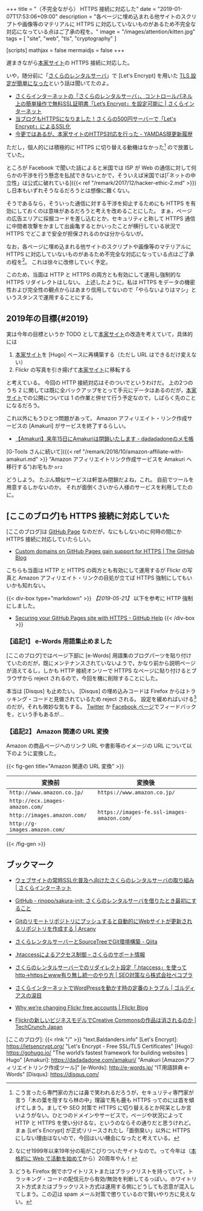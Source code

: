 +++
title = "（不完全ながら） HTTPS 接続に対応した"
date = "2019-01-07T17:53:06+09:00"
description = "各ページに埋め込まれる他サイトのスクリプトや画像等のマテリアルに HTTPS に対応していないものがあるため不完全な対応になっている点はご了承の程を。"
image = "/images/attention/kitten.jpg"
tags = [ "site", "web", "tls", "cryptography" ]

[scripts]
  mathjax = false
  mermaidjs = false
+++

遅まきながら[本家サイト]の HTTPS 接続に対応した。

いや，随分前に「[さくらのレンタルサーバ](https://www.sakura.ne.jp/)」で [Let's Encrypt] を用いた [TLS 設定が簡単になった](https://www.sakura.ne.jp/function/freessl.html "無料SSLサーバー証明書 Let's Encrypt - レンタルサーバーはさくらインターネット")という話は聞いてたのよ。

- [さくらインターネットの「さくらのレンタルサーバ」、コントロールパネル上の簡単操作で無料SSL証明書「Let’s Encrypt」を設定可能に | さくらインターネット](https://www.sakura.ad.jp/information/pressreleases/2017/10/10/90197/)
- [当ブログもHTTPSになりました！さくらの500円サーバーで「Let's Encrypt」によるSSL化](https://chalow.net/2018-01-14-1.html)
- [今更ではあるが、本家サイトのHTTPS対応を行った - YAMDAS現更新履歴](http://d.hatena.ne.jp/yomoyomo/20180420/https)

ただし，個人的には積極的に HTTPS に切り替える動機はなかった[^tls1] ので放置していた。

[^tls1]: こう言ったら専門家の方には鼻で笑われるだろうが，セキュリティ専門家が言う「木の葉を隠すなら林の中」理論で馬も鹿も HTTPS ってのには首を傾げてしまう。ましてや SEO 対策で HTTPS に切り替えるとか阿呆としか言いようがない。ひとつのドメインやサービスで，ページや状況によって HTTP と HTTPS を使い分けるな，というのならその通りだと思うけれど。まぁ [Let's Encrypt] が正式リリースされたし「面倒臭い」以外に HTTPS にしない理由はないので，今回はいい機会になったと考えている。

ところが Facebook で聞いた話によると米国では ISP が Web の通信に対して何らかの干渉を行う懸念を払拭できないとかで，そういえば米国では[「ネットの中立性」は公式に破れている]({{< ref "/remark/2017/12/hacker-ethic-2.md" >}})し日本もいずれそうなるだろうとは想像に難くない。

そうであるなら，そういった通信に対する干渉を抑止するためにも HTTPS を有効にしておくのは意味があるだろうと考えを改めることにした。
まぁ，ページの広告エリアに採掘コードを差し込むとか，セキュリティと称して HTTPS 通信に中間者攻撃をかまして出歯亀するとかいったことが横行している状況で HTTPS でどこまで安全が担保されるのかは分からないが。

なお，各ページに埋め込まれる他サイトのスクリプトや画像等のマテリアルに HTTPS に対応していないものがあるため不完全な対応になっている点はご了承の程を[^site1]。
これは徐々に改修していく予定。

[^site1]: なにせ1999年以来19年分の垢がこびりついたサイトなので。って今年は（[本格的に Web で活動を始めて](https://baldanders.info/spiegel/log/)から）20周年やん！

このため，当面は HTTP と HTTPS の両方とも有効にして運用し強制的な HTTPS リダイレクトはしない。
上述したように，私は HTTPS をデータの機密性および完全性の観点からはあまり信用してないので「やらないよりはマシ」というスタンスで運用することにする。

## 2019年の目標{#2019}

実は今年の目標というか TODO として[本家サイト]の改造を考えていて，具体的には

1. [本家サイト]を [Hugo] ベースに再構築する（ただし URL はできるだけ変えない）
2. Flickr の写真を引き揚げて[本家サイト]に移転する

と考えている。
今回の HTTP 接続対応はそのついでというわけだ。
上の2つのうち 2 に関しては既に全バックアップをとって手元にデータはあるのだが，[本家サイト]での公開については 1 の作業と併せて行う予定なので，しばらく先のことになるだろう。

これ以外にもうひとつ問題があって， Amazon アフィリエイト・リンク作成サービスの [Amakuri] がサービスを終了するらしい。

- [【Amakuri】来年15日にAmakuriは閉鎖いたします - dadadadoneのメモ帳](https://blog.dadadadone.com/archives/235)

[G-Tools さんに続いて]({{< ref "/remark/2018/10/amazon-affiliate-with-amakuri.md" >}} "Amazon アフィリエイトリンク作成サービスを Amakuri へ移行する")お宅もか `orz`

どうしよう。
たぶん類似サービスは軒並み閉鎖だよね，これ。
自前でツールを用意するしかないのか。
それが面倒くさいから人様のサービスを利用してたのに。

## [ここのブログ]も  HTTPS 接続に対応していた

[ここのブログ]は [GitHub Page](https://github.com/spiegel-im-spiegel/spiegel-im-spiegel.github.io "") なのだが，なにもしないのに何時の間にか HTTPS 接続に対応していたらしい。

- [Custom domains on GitHub Pages gain support for HTTPS | The GitHub Blog](https://blog.github.com/2018-05-01-github-pages-custom-domains-https/)

こちらも当面は HTTP と HTTPS の両方とも有効にして運用するが Flickr の写真と Amazon アフィリエイト・リンクの目処が立てば HTTPS 強制にしてもいいかも知れない。

{{< div-box type="markdown" >}}
*【2019-05-21】* 以下を参考に HTTP 強制にしました。

- [Securing your GitHub Pages site with HTTPS - GitHub Help](https://help.github.com/en/articles/securing-your-github-pages-site-with-https)
{{< /div-box >}}

### 【追記1】 e-Words 用語集止めました

[ここのブログ]ではページ下部に [e-Words] 用語集のブログパーツを貼り付けていたのだが，既にメンテナンスされていないようで，かなり前から説明ページが消えてるし，しかも HTTP 接続オンリーで HTTPS なページに貼り付けるとブラウザから reject されるので，今回を機に削除することにした。

本当は [Disqus] も止めたい。
[Disqus] の埋め込みコードは Firefox からはトラッキング・コードと見做されているため reject される。
設定を緩めればいける[^dq1] のだが，それも微妙な気もする。
[Twitter](https://twitter.com/spiegel_2007) か [Facebook ページ](https://www.facebook.com/baldanders.info/ "Baldanders.info")でフィードバックを，という手もあるが...

[^dq1]: どうも Firefox 側でホワイトリストまたはブラックリストを持っていて，トラッキング・コードの配信元から有効/無効を判断してるっぽい。ホワイトリスト方式またはブラックリスト方式は運用する側にどうしても恣意が混入してしまう。この辺は spam メール対策で懲りているので賢いやり方に見えない。

### 【追記2】 Amazon 関連の URL 変換

Amazon の商品ページへのリンク URL や書影等のイメージの URL について以下のように変換した。

{{< fig-gen title="Amazon 関連の URL 変換" >}}

<style>
main table.amazon th  {
  vertical-align:middle;
  text-align: center;
}
main table.amazon td  {
  vertical-align:middle;
  text-align: left;
}
</style>
<table class="amazon">
<thead>
    <tr>
        <th>変換前</th>
        <th>変換後</th>
    </tr>
</thead><tbody>
    <tr>
        <td><code>http://www.amazon.co.jp/</code></td>
        <td><code>https://www.amazon.co.jp/</code></td>
    </tr><tr>
        <td><code>http://ecx.images-amazon.com/</code></td>
        <td rowspan="3"><code>https://images-fe.ssl-images-amazon.com/</code></td>
    </tr><tr>
        <td><code>http://images.amazon.com/</code></td>
    </tr><tr>
        <td><code>http://g-images.amazon.com/</code></td>
    </tr>
</tbody>
</table>

{{< /fig-gen >}}


## ブックマーク

- [ウェブサイトの常時SSL化普及へ向けたさくらのレンタルサーバの取り組み | さくらインターネット](https://www.sakura.ad.jp/information/news/2018/12/19/1968198392/)
- [GitHub - rinopo/sakura-init: さくらのレンタルサーバを借りたとき最初にすること](https://github.com/rinopo/sakura-init)
- [Gitのリモートリポジトリにプッシュすると自動的にWebサイトが更新されるリポジトリを作成する |  Arcany](https://tapioca-hiroyuki.net/?blog=git0320)
- [さくらレンタルサーバーとSourceTreeでGit環境構築 - Qiita](https://qiita.com/zprodev/items/0a16bc51866ee6a7a102)
- [.htaccessによるアクセス制御 – さくらのサポート情報](https://help.sakura.ad.jp/hc/ja/articles/206054622)
- [さくらのレンタルサーバーでのリダイレクト設定「.htaccess」を使ってhttp→httpsとwww有り無し統一のやり方 | SEO対策なら株式会社ペコプラ](https://pecopla.net/seo-column/sakura-server-redirect-method)
- [さくらインターネットでWordPressを動かす時の定番のトラブル | ゴルディアスの涙目](https://gordiustears.net/trouble-with-wordpress-on-sakura-internet/)

- [Why we’re changing Flickr  free accounts | Flickr Blog](https://blog.flickr.net/en/2018/11/01/changing-flickr-free-accounts-1000-photos/)
- [Flickrの新しいビジネスモデルでCreative Commonsの作品は消されるのか  |  TechCrunch Japan](https://techcrunch.com/2018/11/02/flickrs-new-business-model-could-see-works-deleted-from-creative-commons/)

[本家サイト]: https://baldanders.info/ "Baldanders.info"
[ここのブログ]: {{< rlnk "/" >}} "text.Baldanders.info"
[Let's Encrypt]: https://letsencrypt.org/ "Let's Encrypt - Free SSL/TLS Certificates"
[Hugo]: https://gohugo.io/ "The world’s fastest framework for building websites | Hugo"
[Amakuri]: https://dadadadone.com/amakuri/ "Amakuri [Amazonアフィリエイトリンク作成ツール]"
[e-Words]: http://e-words.jp/ "IT用語辞典 e-Words"
[Disqus]: https://disqus.com/
